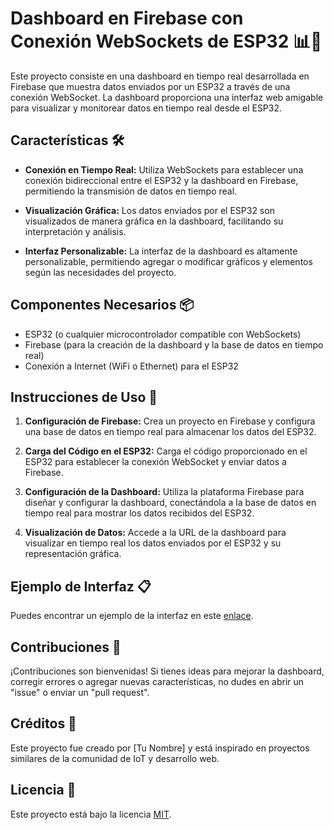 # Dashboard en Firebase con Conexión WebSockets de ESP32 📊🔌

Este proyecto consiste en una dashboard en tiempo real desarrollada en Firebase que muestra datos enviados por un ESP32 a través de una conexión WebSocket. La dashboard proporciona una interfaz web amigable para visualizar y monitorear datos en tiempo real desde el ESP32.

## Características 🛠️

- **Conexión en Tiempo Real:** Utiliza WebSockets para establecer una conexión bidireccional entre el ESP32 y la dashboard en Firebase, permitiendo la transmisión de datos en tiempo real.

- **Visualización Gráfica:** Los datos enviados por el ESP32 son visualizados de manera gráfica en la dashboard, facilitando su interpretación y análisis.

- **Interfaz Personalizable:** La interfaz de la dashboard es altamente personalizable, permitiendo agregar o modificar gráficos y elementos según las necesidades del proyecto.

## Componentes Necesarios 📦

- ESP32 (o cualquier microcontrolador compatible con WebSockets)
- Firebase (para la creación de la dashboard y la base de datos en tiempo real)
- Conexión a Internet (WiFi o Ethernet) para el ESP32

## Instrucciones de Uso 📝

1. **Configuración de Firebase:** Crea un proyecto en Firebase y configura una base de datos en tiempo real para almacenar los datos del ESP32.

2. **Carga del Código en el ESP32:** Carga el código proporcionado en el ESP32 para establecer la conexión WebSocket y enviar datos a Firebase.

3. **Configuración de la Dashboard:** Utiliza la plataforma Firebase para diseñar y configurar la dashboard, conectándola a la base de datos en tiempo real para mostrar los datos recibidos del ESP32.

4. **Visualización de Datos:** Accede a la URL de la dashboard para visualizar en tiempo real los datos enviados por el ESP32 y su representación gráfica.

## Ejemplo de Interfaz 📋

Puedes encontrar un ejemplo de la interfaz en este [enlace](https://tutorial.picaio.com/2022/06/29/realtime-database-firebase-esp32/).

## Contribuciones 🚀

¡Contribuciones son bienvenidas! Si tienes ideas para mejorar la dashboard, corregir errores o agregar nuevas características, no dudes en abrir un "issue" o enviar un "pull request".

## Créditos 🙌

Este proyecto fue creado por [Tu Nombre] y está inspirado en proyectos similares de la comunidad de IoT y desarrollo web.

## Licencia 📝

Este proyecto está bajo la licencia [MIT](LICENSE).
